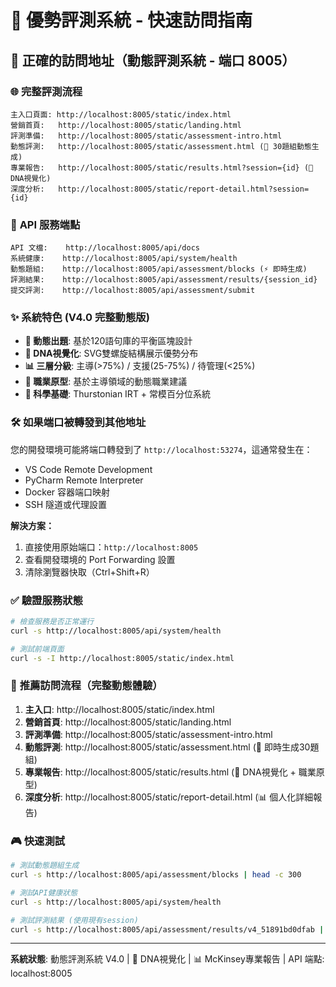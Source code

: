# 🚀 優勢評測系統 - 快速訪問指南

## 📍 **正確的訪問地址（動態評測系統 - 端口 8005）**

### 🌐 **完整評測流程**
```
主入口頁面: http://localhost:8005/static/index.html
營銷首頁:   http://localhost:8005/static/landing.html
評測準備:   http://localhost:8005/static/assessment-intro.html
動態評測:   http://localhost:8005/static/assessment.html (🔄 30題組動態生成)
專業報告:   http://localhost:8005/static/results.html?session={id} (🧬 DNA視覺化)
深度分析:   http://localhost:8005/static/report-detail.html?session={id}
```

### 🔧 **API 服務端點**
```
API 文檔:    http://localhost:8005/api/docs
系統健康:    http://localhost:8005/api/system/health
動態題組:    http://localhost:8005/api/assessment/blocks (⚡ 即時生成)
評測結果:    http://localhost:8005/api/assessment/results/{session_id}
提交評測:    http://localhost:8005/api/assessment/submit
```

### ✨ **系統特色 (V4.0 完整動態版)**
- **🎯 動態出題**: 基於120語句庫的平衡區塊設計
- **🧬 DNA視覺化**: SVG雙螺旋結構展示優勢分布
- **📊 三層分級**: 主導(>75%) / 支援(25-75%) / 待管理(<25%)
- **💼 職業原型**: 基於主導領域的動態職業建議
- **🔬 科學基礎**: Thurstonian IRT + 常模百分位系統

### 🛠️ **如果端口被轉發到其他地址**

您的開發環境可能將端口轉發到了 `http://localhost:53274`，這通常發生在：
- VS Code Remote Development
- PyCharm Remote Interpreter
- Docker 容器端口映射
- SSH 隧道或代理設置

**解決方案：**
1. 直接使用原始端口：`http://localhost:8005`
2. 查看開發環境的 Port Forwarding 設置
3. 清除瀏覽器快取（Ctrl+Shift+R）

### ✅ **驗證服務狀態**
```bash
# 檢查服務是否正常運行
curl -s http://localhost:8005/api/system/health

# 測試前端頁面
curl -s -I http://localhost:8005/static/index.html
```

### 🎯 **推薦訪問流程（完整動態體驗）**
1. **主入口**: http://localhost:8005/static/index.html
2. **營銷首頁**: http://localhost:8005/static/landing.html
3. **評測準備**: http://localhost:8005/static/assessment-intro.html
4. **動態評測**: http://localhost:8005/static/assessment.html (🔄 即時生成30題組)
5. **專業報告**: http://localhost:8005/static/results.html (🧬 DNA視覺化 + 職業原型)
6. **深度分析**: http://localhost:8005/static/report-detail.html (📊 個人化詳細報告)

### 🎮 **快速測試**
```bash
# 測試動態題組生成
curl -s http://localhost:8005/api/assessment/blocks | head -c 300

# 測試API健康狀態
curl -s http://localhost:8005/api/system/health

# 測試評測結果 (使用現有session)
curl -s http://localhost:8005/api/assessment/results/v4_51891bd0dfab | head -c 300
```

---

**系統狀態**: 動態評測系統 V4.0 | 🧬 DNA視覺化 | 📊 McKinsey專業報告 | API 端點: localhost:8005